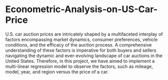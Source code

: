 # Econometric-Analysis-on-US-Car-Price
U.S. car auction prices are intricately shaped by a multifaceted interplay of factors encompassing market dynamics, consumer preferences, vehicle conditions, and the efficacy of the auction process. A comprehensive understanding of these factors is imperative for both buyers and sellers navigating the dynamic and ever-evolving landscape of car auctions in the United States. Therefore, in this project, we have aimed to implement a multi-linear regression model to observe the factors, such as mileage, model, year, and region versus the price of a car. 
